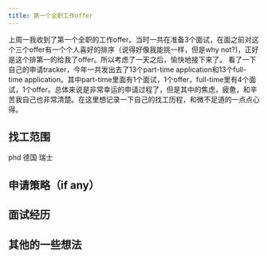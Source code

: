 ```yaml
---
title: 第一个全职工作offer
---
```

上周一我收到了第一个全职的工作offer。当时一共在准备3个面试，在面之前对这个三个offer有一个个人喜好的排序（说得好像我能挑一样，但是why not?)，正好是这个排第一的给我了offer。所以考虑了一天之后，愉快地接下来了。
看了一下自己的申请tracker，今年一共发出去了13个part-time application和13个full-time application。其中part-time里面有1个面试，1个offer，full-time里有4个面试，1个offer。总体来说是非常幸运的申请过程了，但是其中的焦虑，疲惫，和辛苦我自己也非常清楚。在这里想记录一下自己的找工历程，和微不足道的一点点心得。

## 找工范围
phd
德国 瑞士

## 申请策略（if any）

## 面试经历

## 其他的一些想法

